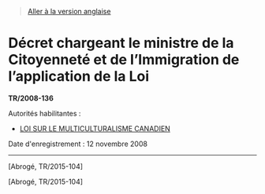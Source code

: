 > [Aller à la version anglaise](/en/Regulations/Statutory%20Instruments/2008/136.md)

# Décret chargeant le ministre de la Citoyenneté et de l’Immigration de l’application de la Loi

**TR/2008-136**

Autorités habilitantes : 
- [LOI SUR LE MULTICULTURALISME CANADIEN](/fr/Lois/Lois%20du%20Canada/1985/ch.%2024%20(4e%20suppl.).md)

Date d'enregistrement : 12 novembre 2008

----------


[Abrogé, TR/2015-104]

[Abrogé, TR/2015-104]


